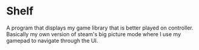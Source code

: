 # Shelf

A program that displays my game library that is better played on controller. Basically my own version of steam's big picture mode where I use my gamepad to navigate through the UI.
